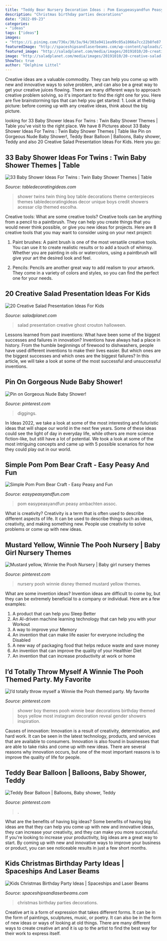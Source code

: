 ```yaml
---
title: "Teddy Bear Nursery Decoration Ideas : Pom Easypeasyandfun Peasy Ambachten Assoc"
description: "Christmas birthday parties decorations"
date: "2022-09-23"
categories:
- "ideas"
tags: ["ideas"]
images:
- "https://i.pinimg.com/736x/30/3a/94/303a9411ea99c05a1066a7cc22b8fe87.jpg"
featuredImage: "http://spaceshipsandlaserbeams.com/wp-content/uploads/2015/09/kids-christmas-birthday-party-decorations-ideas.jpg"
featured_image: "http://saladplanet.com/media/images/20191010/20-creative-salad-presentation-ideas-for-kids-1570706847-original.jpg"
image: "http://saladplanet.com/media/images/20191010/20-creative-salad-presentation-ideas-for-kids-1570706847-original.jpg"
ShowToc: true
author: "Delphine Littel"
---
```



Creative ideas are a valuable commodity. They can help you come up with new and innovative ways to solve problem, and can also be a great way to get your creative juices flowing. There are many different ways to approach creative problem solving, so it's important to find the right one for you. Here are five brainstorming tips that can help you get started: 1. Look at thebig picture: before coming up with any creative ideas, think about the big picture.

	

		
looking for 33 Baby Shower Ideas For Twins : Twin Baby Shower Themes | Table you've visit to the right place. We have 8 Pictures about 33 Baby Shower Ideas For Twins : Twin Baby Shower Themes | Table like Pin on Gorgeous Nude Baby Shower!, Teddy Bear Balloon | Balloons, Baby shower, Teddy and also 20 Creative Salad Presentation Ideas For Kids. Here you go:
		
    
## 33 Baby Shower Ideas For Twins : Twin Baby Shower Themes | Table

<img loading=lazy src="https://s-media-cache-ak0.pinimg.com/originals/37/d7/e1/37d7e1e9f900f3b3663a0066b365fe03.jpg" onerror="this.onerror=null;this.src='https://tse1.mm.bing.net/th?id=OIP.bV7AmQT8ukXg2RAOpJCfGgHaEg&amp;pid=15.1';" alt="33 Baby Shower Ideas For Twins : Twin Baby Shower Themes | Table">

_Source: tabledecoratingideas.com_

>shower twins twin thing boy table decorations theme centerpieces themes tabledecoratingideas decor unique boys credit showers acessar clip themed escolha. 

	

Creative tools: What are some creative tools?
Creative tools can be anything from a pencil to a paintbrush. They can help you create things that you would never think possible, or give you new ideas for projects. Here are 8 creative tools that you may want to consider using on your next project:
1. Paint brushes: A paint brush is one of the most versatile creative tools. You can use it to create realistic results or to add a touch of whimsy. Whether you are painting in oils or watercolors, using a paintbrush will give your art the desired look and feel.

2. Pencils: Pencils are another great way to add realism to your artwork. They come in a variety of colors and styles, so you can find the perfect one for your needs.

    
## 20 Creative Salad Presentation Ideas For Kids

<img loading=lazy src="http://saladplanet.com/media/images/20191010/20-creative-salad-presentation-ideas-for-kids-1570706847-original.jpg" onerror="this.onerror=null;this.src='https://tse2.mm.bing.net/th?id=OIP.zbyfYx31iY0dv-Cv_VWDFQHaFW&amp;pid=15.1';" alt="20 Creative Salad Presentation Ideas For Kids">

_Source: saladplanet.com_

>salad presentation creative ghost crouton halloween. 

	

Lessons learned from past inventions: What have been some of the biggest successes and failures in innovation?
Inventions have always had a place in history. From the humble beginnings of firewood to dishwashers, people have used different inventions to make their lives easier. But which ones are the biggest successes and which ones are the biggest failures? In this article, we will take a look at some of the most successful and unsuccessful inventions.

    
## Pin On Gorgeous Nude Baby Shower!

<img loading=lazy src="https://i.pinimg.com/736x/96/42/ab/9642ab9e16664acf7ec229f1976eef3a.jpg" onerror="this.onerror=null;this.src='https://tse4.mm.bing.net/th?id=OIP.L-FTZiyNdDgi4VDvIW9M3gHaMH&amp;pid=15.1';" alt="Pin on Gorgeous Nude Baby Shower!">

_Source: pinterest.com_

>diggings. 

	

In Ideas 2022, we take a look at some of the most interesting and futuristic ideas that will shape our world in the next few years. Some of these ideas could see the light of day in everyday life, while others are more science fiction-like, but still have a lot of potential. We took a look at some of the most intriguing concepts and came up with 5 possible scenarios for how they could play out in our world.

    
## Simple Pom Pom Bear Craft - Easy Peasy And Fun

<img loading=lazy src="https://www.easypeasyandfun.com/wp-content/uploads/2016/03/Cute-Pom-Pom-Bear-Craft.jpg" onerror="this.onerror=null;this.src='https://tse1.mm.bing.net/th?id=OIP.MleVa9TOn7AMDz5T4S_4ZwHaLo&amp;pid=15.1';" alt="Simple Pom Pom Bear Craft - Easy Peasy and Fun">

_Source: easypeasyandfun.com_

>pom easypeasyandfun peasy ambachten assoc. 

	

What is creativity?
Creativity is a term that is often used to describe different aspects of life. It can be used to describe things such as ideas, creativity, and making something new. People use creativity to solve problems or come up with new ideas.

    
## Mustard Yellow, Winnie The Pooh Nursery | Baby Girl Nursery Themes

<img loading=lazy src="https://i.pinimg.com/736x/a5/31/82/a53182bc4dd9eb6399f042820f46631a.jpg" onerror="this.onerror=null;this.src='https://tse1.mm.bing.net/th?id=OIP.IlqKsyl5Wo9MwcDAb-RuKAHaJ3&amp;pid=15.1';" alt="Mustard yellow, Winnie the Pooh Nursery | Baby girl nursery themes">

_Source: pinterest.com_

>nursery pooh winnie disney themed mustard yellow themes. 

	

What are some invention ideas?
Invention ideas are difficult to come by, but they can be extremely beneficial to a company or individual. Here are a few examples:
1. A product that can help you Sleep Better 
2. An AI-driven machine learning technology that can help you with your Workout 
3. A way to improve your Memory 
4. An invention that can make life easier for everyone including the Disabled 
5. A new way of packaging food that helps reduce waste and save money 
6. An invention that can improve the quality of your Healthier Diet 
7. An invention that can increase productivity at work or home 
    
## I’d Totally Throw Myself A Winnie The Pooh Themed Party. My Favorite

<img loading=lazy src="https://i.pinimg.com/736x/30/3a/94/303a9411ea99c05a1066a7cc22b8fe87.jpg" onerror="this.onerror=null;this.src='https://tse1.mm.bing.net/th?id=OIP.3d90t0abPgG5X9A4JVMDdQHaJQ&amp;pid=15.1';" alt="I’d totally throw myself a Winnie the Pooh themed party. My favorite">

_Source: pinterest.com_

>shower boy themes pooh winnie bear decorations birthday themed boys yellow most instagram decoration reveal gender showers inspiration. 

	

Causes of innovation:
Innovation is a result of creativity, determination, and hard work. It can be seen in the latest technology, products, and services that are available to consumers. Innovation is also found in businesses that are able to take risks and come up with new ideas. There are several reasons why innovation occurs, but one of the most important reasons is to improve the quality of life for people.

    
## Teddy Bear Balloon | Balloons, Baby Shower, Teddy

<img loading=lazy src="https://i.pinimg.com/originals/74/a1/4e/74a14e37db3c97de69988d778756ca73.jpg" onerror="this.onerror=null;this.src='https://tse4.mm.bing.net/th?id=OIP.B85Lkl-ZvX6r4l1GuEM2YQHaKb&amp;pid=15.1';" alt="Teddy Bear Balloon | Balloons, Baby shower, Teddy">

_Source: pinterest.com_

>. 

	

What are the benefits of having big ideas?
Some benefits of having big ideas are that they can help you come up with new and innovative ideas, they can increase your creativity, and they can make you more successful. If you're looking to increase your productivity, big ideas are a great way to start. By coming up with new and innovative ways to improve your business or product, you can see noticeable results in just a few short months.

    
## Kids Christmas Birthday Party Ideas | Spaceships And Laser Beams

<img loading=lazy src="http://spaceshipsandlaserbeams.com/wp-content/uploads/2015/09/kids-christmas-birthday-party-decorations-ideas.jpg" onerror="this.onerror=null;this.src='https://tse3.mm.bing.net/th?id=OIP.q_qnKnqjDI-8YvYLs9CZ2gHaLH&amp;pid=15.1';" alt="Kids Christmas Birthday Party Ideas | Spaceships and Laser Beams">

_Source: spaceshipsandlaserbeams.com_

>christmas birthday parties decorations. 

	

Creative art is a form of expression that takes different forms. It can be in the form of paintings, sculptures, music, or poetry. It can also be in the form of new ideas or ways of looking at old things. There are many different ways to create creative art and it is up to the artist to find the best way for their work to express itself.

